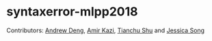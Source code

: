 # syntaxerror-mlpp2018

Contributors: [Andrew Deng](https://www.github.com/CAPPAndrew), [Amir Kazi](github.com/amirkazi), [Tianchu Shu](github.com/tianchu-shu) and [Jessica Song](github.com/belovedsong)
